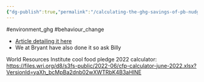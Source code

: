 ```yaml
---
{"dg-publish":true,"permalink":"/calculating-the-ghg-savings-of-pb-nudges/","created":"2024-08-09T09:36:54.970+01:00","updated":"2025-09-28T23:45:42.696+01:00"}
---
```


#environment_ghg #behaviour_change 

- [Article detailing it here](https://www.tandfonline.com/doi/abs/10.1080/00207233.2022.2042970)
- We at Bryant have also done it so ask Billy 

World Resources Institute cool food pledge 2022 calculator: https://files.wri.org/d8/s3fs-public/2022-06/cfp-calculator-june-2022.xlsx?VersionId=yaXh_bcMpBa2dnb02wXWTRbK4B3aHlNE

